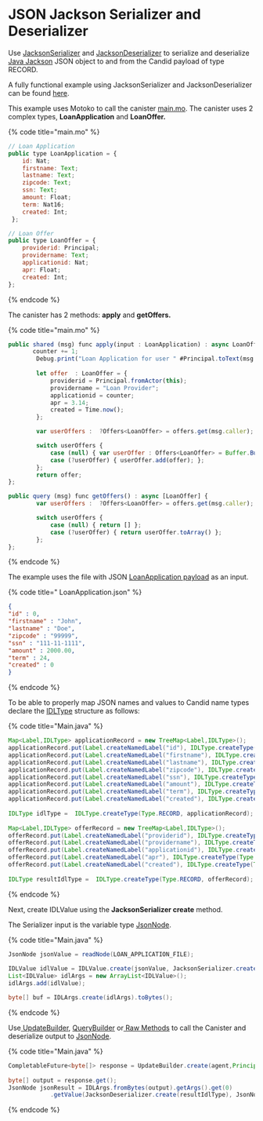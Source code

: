 # JSON Jackson Serializer and Deserializer

Use [JacksonSerializer](https://github.com/ic4j/ic4j-candid/blob/master/src/main/java/org/ic4j/candid/jackson/JacksonSerializer.java) and [JacksonDeserializer](https://github.com/ic4j/ic4j-candid/blob/master/src/main/java/org/ic4j/candid/jackson/JacksonDeserializer.java) to serialize and deserialize [Java Jackson](https://github.com/FasterXML/jackson) JSON object to and from the Candid payload of type RECORD.&#x20;

A fully functional example using JacksonSerializer and JacksonDeserializer can be found [here](https://github.com/ic4j/samples/tree/master/IC4JJacksonSample).

This example uses Motoko to call the canister [main.mo](https://github.com/ic4j/samples/blob/master/IC4JJacksonSample/src/main.mo). The canister uses 2 complex types, **LoanApplication** and **LoanOffer.**

{% code title="main.mo" %}
```javascript
// Loan Application
public type LoanApplication = {
    id: Nat;
    firstname: Text;
    lastname: Text;
    zipcode: Text;
    ssn: Text;
    amount: Float;
    term: Nat16;
    created: Int;
 };

// Loan Offer
public type LoanOffer = {
    providerid: Principal;
    providername: Text;
    applicationid: Nat;
    apr: Float;
    created: Int;
};
```
{% endcode %}

The canister has 2 methods:  **apply** and **getOffers.**

{% code title="main.mo" %}
```javascript
public shared (msg) func apply(input : LoanApplication) : async LoanOffer { 
       counter += 1;
        Debug.print("Loan Application for user " #Principal.toText(msg.caller));
        
        let offer  : LoanOffer = {
            providerid = Principal.fromActor(this);
            providername = "Loan Provider";
            applicationid = counter;
            apr = 3.14;
            created = Time.now();
        };

        var userOffers :  ?Offers<LoanOffer> = offers.get(msg.caller);

        switch userOffers {
            case (null) { var userOffer : Offers<LoanOffer> = Buffer.Buffer(0); userOffer.add(offer);  offers.put(msg.caller, userOffer)};
            case (?userOffer) { userOffer.add(offer); };
        };
        return offer;
};

public query (msg) func getOffers() : async [LoanOffer] {
        var userOffers :  ?Offers<LoanOffer> = offers.get(msg.caller);

        switch userOffers {
            case (null) { return [] };
            case (?userOffer) { return userOffer.toArray() };
        };
};
```
{% endcode %}

The example uses the file with JSON [LoanApplication payload](https://github.com/ic4j/samples/blob/master/IC4JJacksonSample/src/resources/LoanApplication.json) as an input.&#x20;

{% code title=" LoanApplication.json" %}
```json
{
"id" : 0,
"firstname" : "John",
"lastname" : "Doe",
"zipcode" : "99999",
"ssn" : "111-11-1111",
"amount" : 2000.00,
"term" : 24,
"created" : 0
}
```
{% endcode %}

To be able to properly map JSON names and values to Candid name types declare the [IDLType](../using-idlargs.md#idltype) structure as follows:

{% code title="Main.java" %}
```java
Map<Label,IDLType> applicationRecord = new TreeMap<Label,IDLType>();
applicationRecord.put(Label.createNamedLabel("id"), IDLType.createType(Type.NAT));
applicationRecord.put(Label.createNamedLabel("firstname"), IDLType.createType(Type.TEXT));
applicationRecord.put(Label.createNamedLabel("lastname"), IDLType.createType(Type.TEXT));
applicationRecord.put(Label.createNamedLabel("zipcode"), IDLType.createType(Type.TEXT));
applicationRecord.put(Label.createNamedLabel("ssn"), IDLType.createType(Type.TEXT));		
applicationRecord.put(Label.createNamedLabel("amount"), IDLType.createType(Type.FLOAT64));
applicationRecord.put(Label.createNamedLabel("term"), IDLType.createType(Type.NAT16));
applicationRecord.put(Label.createNamedLabel("created"), IDLType.createType(Type.INT));
		
IDLType idlType =  IDLType.createType(Type.RECORD, applicationRecord);
		
Map<Label,IDLType> offerRecord = new TreeMap<Label,IDLType>();
offerRecord.put(Label.createNamedLabel("providerid"), IDLType.createType(Type.PRINCIPAL));
offerRecord.put(Label.createNamedLabel("providername"), IDLType.createType(Type.TEXT));
offerRecord.put(Label.createNamedLabel("applicationid"), IDLType.createType(Type.NAT));	
offerRecord.put(Label.createNamedLabel("apr"), IDLType.createType(Type.FLOAT64));		
offerRecord.put(Label.createNamedLabel("created"), IDLType.createType(Type.INT));
		
IDLType resultIdlType =  IDLType.createType(Type.RECORD, offerRecord);	
```
{% endcode %}

Next, create IDLValue using the **JacksonSerializer create** method.&#x20;

The Serializer input is the variable type [JsonNode](https://fasterxml.github.io/jackson-databind/javadoc/2.7/com/fasterxml/jackson/databind/JsonNode.html).

{% code title="Main.java" %}
```java
JsonNode jsonValue = readNode(LOAN_APPLICATION_FILE);
		
IDLValue idlValue = IDLValue.create(jsonValue, JacksonSerializer.create(idlType));
List<IDLValue> idlArgs = new ArrayList<IDLValue>();
idlArgs.add(idlValue);

byte[] buf = IDLArgs.create(idlArgs).toBytes();
```
{% endcode %}

Use[ UpdateBuilder](../querybuilder-and-updatebuilder.md#updatebuilder), [QueryBuilder](../querybuilder-and-updatebuilder.md#querybuilder) or[ Raw Methods](../using-raw-agent-methods.md) to call the Canister and deserialize output to [JsonNode](https://fasterxml.github.io/jackson-databind/javadoc/2.7/com/fasterxml/jackson/databind/JsonNode.html).&#x20;

{% code title="Main.java" %}
```java
CompletableFuture<byte[]> response = UpdateBuilder.create(agent,Principal.fromString(icCanister), "apply").arg(buf).callAndWait(Waiter.create(60, 5));
		
byte[] output = response.get();
JsonNode jsonResult = IDLArgs.fromBytes(output).getArgs().get(0)
			.getValue(JacksonDeserializer.create(resultIdlType), JsonNode.class);
```
{% endcode %}


